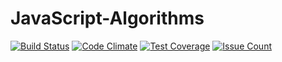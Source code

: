 # JavaScript-Algorithms

[![Build Status](https://travis-ci.org/sularome/JavaScript-Algorithms.svg?branch=master)](https://travis-ci.org/sularome/JavaScript-Algorithms) [![Code Climate](https://codeclimate.com/github/sularome/JavaScript-Algorithms/badges/gpa.svg)](https://codeclimate.com/github/sularome/JavaScript-Algorithms) [![Test Coverage](https://codeclimate.com/github/sularome/JavaScript-Algorithms/badges/coverage.svg)](https://codeclimate.com/github/sularome/JavaScript-Algorithms/coverage) [![Issue Count](https://codeclimate.com/github/sularome/JavaScript-Algorithms/badges/issue_count.svg)](https://codeclimate.com/github/sularome/JavaScript-Algorithms)
